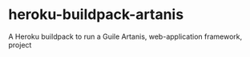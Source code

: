 # heroku-buildpack-artanis
A Heroku buildpack to run a Guile Artanis, web-application framework, project
